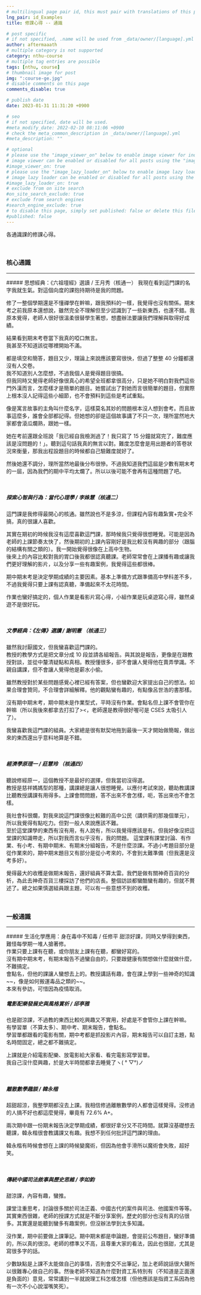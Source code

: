 ```yaml
---
# multilingual page pair id, this must pair with translations of this page. (This name must be unique)
lng_pair: id_Examples
title: 修課心得 -- 通識 

# post specific
# if not specified, .name will be used from _data/owner/[language].yml
author: aftermaaath
# multiple category is not supported
category: nthu-course 
# multiple tag entries are possible
tags: [nthu, course]
# thumbnail image for post
img: ":course-ge.jpg"
# disable comments on this page
comments_disable: true

# publish date
date: 2023-01-31 11:31:20 +0900

# seo
# if not specified, date will be used.
#meta_modify_date: 2022-02-10 08:11:06 +0900
# check the meta_common_description in _data/owner/[language].yml
#meta_description: ""

# optional
# please use the "image_viewer_on" below to enable image viewer for individual pages or posts (_posts/ or [language]/_posts folders).
# image viewer can be enabled or disabled for all posts using the "image_viewer_posts: true" setting in _data/conf/main.yml.
#image_viewer_on: true
# please use the "image_lazy_loader_on" below to enable image lazy loader for individual pages or posts (_posts/ or [language]/_posts folders).
# image lazy loader can be enabled or disabled for all posts using the "image_lazy_loader_posts: true" setting in _data/conf/main.yml.
#image_lazy_loader_on: true
# exclude from on site search
#on_site_search_exclude: true
# exclude from search engines
#search_engine_exclude: true
# to disable this page, simply set published: false or delete this file
#published: false
---
```


<!-- outline-start -->

各通識課的修課心得。

<!-- outline-end -->

<br>

### 核心通識
<hr>
##### 思想經典：《六祖壇經》選讀 / 王月秀（核通一）
我現在看到這門課的名字我就生氣。對這個向度的課抱持期待是我的問題。

修了一整個學期還是不懂禪學在幹嘛，跟我預料的一樣，我覺得也沒有關係。期末考之前我原本還想說，雖然完全不理解但至少認識到了一些新東西，也還不錯。我原本覺得，老師人很好很溫柔很替學生著想，想盡辦法要讓我們理解與取得好成績。

結果看到期末考卷當下我真的啞口無言。<br>
我甚至不知道該從哪裡開始不滿。

都是填空和簡答，題目又少，理論上來說應該要寫很快，但過了整整 40 分鐘都還沒有人交卷。<br>
我不知道別人怎麼想，不過我個人是覺得題目很搞。<br>
但我同時又覺得老師好像很真心的希望全班都拿很高分，只是她不明白對我們這些門外漢而言，怎麼樣才是簡單的題目。她嘗試出了對她而言很簡單的題目，但實際上根本沒人記得這些小細節，也不會預料到這些是考試重點。

像是寓言故事的主角叫什麼名字，這樣莫名其妙的問題根本沒人想到會考。而且故事這麼多，誰會全部都記得。但她想的卻是這個故事講了不只一次，理所當然地大家都會滾瓜爛熟，跟她一樣。

她在考前還跟全班說「我已經自我檢測過了！我只寫了 15 分鐘就寫完了，難度應該是沒問題的！」。聽到這句話我真的無言以對。難度怎麼會是用出題者的答卷狀況來衡量，那我出程設題目的時候都自己驗難度就好了。

然後她還不調分，理所當然地最後分布很慘。不過我知道我們這屆是少數有期末考的一屆，因為我們的期中平均太爛了。所以以後可能不會再有這種問題了吧。

<br>

##### 探索心智與行為：當代心理學 / 李姝慧（核通二）
這門課是我修得最開心的核通。雖然說也不是多涼，但課程內容有趣紮實+完全不搞，真的很讓人喜歡。

其實在期初的時候我沒有這麼喜歡這門課，那時候我只覺得很想睡覺。可能是因為老師的上課節奏太快了，然後期初的上課內容剛好是我比較沒有興趣的部分（跟腦的結構有關之類的）。我一開始覺得很像在上高中生物。<br>
後來上的內容比較對我的胃口後我都很認真聽課。老師常常會在上課播有趣或讓我們更好理解的影片，以及分享一些有趣案例，我覺得這些都很棒。

期中期末考是決定學期成績的主要因素。基本上準備方式跟準備高中學科差不多，不過我覺得只要上課有認真聽，準備起來不太花時間。

作業也蠻好搞定的，個人作業是看影片寫心得，小組作業是玩桌遊寫心得，雖然桌遊不是很好玩。

<br>

##### 文學經典：《左傳》選讀 / 謝明憲 （核通三）
雖然我討厭國文，但我蠻喜歡這門課的。<br>
教授的教學方式是把文章分成 10 段並請各組報告。與其說是報告，更像是在跟教授對談，並從中釐清疑點和真相。教授懂很多，卻不會讓人覺得他在賣弄學識。不親自講課，但不會讓人覺得他是薪水小偷。

雖然教授對於某些問題感覺心裡已經有答案，但也蠻歡迎大家提出自己的想法。如果合理會贊同，不合理會詳細解釋。他的觀點蠻有趣的，有點像呂世浩的書那樣。

沒有期中期末考，期中期末是作業型式，平時沒有作業。會點名但上課不會管你在幹嘛（所以我後來都拿去打扣了><，老師還是教得很好喔可是 CSES 太吸引人了）。

我蠻喜歡我這門課的組員。大家總是很有默契地拖到最後一天才開始做簡報，做出來的東西還出乎意料地算是不錯。

<br>

##### 經濟學原理一 / 莊慧玲 （核通四）
聽說修經原一，這個教授不是最好的選擇，但我當初沒得選。<br>
教授是慈祥媽媽型的那種，講課總是讓人很想睡覺。以應付考試來說，聽助教講課比聽教授講課有用得多。上課會問問題，答不出來不會怎樣，呃，答出來也不會怎樣。

我社會科很爛，對我來說這門課很像比較難的高中公民（講供需的那幾個單元），所以我覺得有點吃力。但對一般人來說應該不難。<br>
至於這堂課學的東西有沒有用，有人說有，所以我覺得應該是有。但我好像沒把這堂課的知識帶走，所以對我而言似乎沒有，我的問題。
這堂課有課堂討論、有作業、有小考、有期中期末、有期末分組報告，不是什麼涼課。不過小考題目部分是從作業來的，期中期末題目又有部分是從小考來的，不會到太難準備（但我還是沒考多好）。

覺得最大的收穫是做期末報告，還好組員不算太雷。我們是做有關神奇百貨的分析，為此去神奇百貨三樓採訪了他們的店長。整個訪談都蠻酷蠻有趣的，但就不贅述了。總之如果慎選組員跟主題，可以有一些意想不到的收穫。

<br>

### 一般通識
<hr>
##### 生活化學應用：身在毒中不知毒 / 任修平
甜涼好課，同時又學得到東西，難怪每學期一堆人搶著修。<br>
作業只要上課有在聽，或你朋友上課有在聽，都蠻好寫的。<br>
沒有期中期末考，有期末報告不過蠻自由的，只要跟健康有關想做什麼就做什麼，不難搞定。<br>
會點名，但他的課讓人蠻想去上的。教授講話有趣，會在課上學到一些神奇的知識~~，像是如何搬運毒品之類的~~。<br>
本來有參訪，可惜因為疫情取消。

<br>

##### 電影配樂發展史與風格賞析 / 邱亭雅
也是甜涼課，不過教的東西比較吃興趣又不實用，好處是不會管你上課在幹嘛。<br>
有學習單（不算太多）、期中考、期末報告，會點名。<br>
學習單都跟看的電影有關，期中考都是抓投影片內容，期末報告可以自訂主題，點名時間固定，總之都不難搞定。

上課就是介紹電影配樂、放電影給大家看、看完電影寫學習單。<br>
我自己沒什麼興趣，於是大半時間都拿去睡覺了ヽ( ° ▽°)ノ

<br>

##### 離散數學趣談 / 韓永楷
超甜超涼，我整學期都沒去上課。我相信修過離散數學的人都會這樣覺得。沒修過的人搞不好也都這麼覺得，畢竟有 72.6% A+。

兩次期中跟一份期末報告決定學期成績，都很好拿分又不花時間。就算沒基礎想去聽課，韓永楷很會教講課又有趣。我想不到任何批評這門課的理由。

韓永楷有時候會想在上課的時候變魔術，但因為他會手滑所以魔術會失敗，超好笑。

<br>

##### 傳統中國司法敘事與歷史思維 / 李如鈞
甜涼課，內容有趣，蠻推。

課堂注重思考，討論很多關於司法正義、中國古代的案件與司法、他國案件等等。其實東西很雜，老師的授課方式就是不斷分享案例，歷史的部分也沒有真的佔很多。其實還是能聽到蠻多有趣案例，但沒辦法學到太多知識。

沒作業，期中前要做上課筆記。期中期末都是申論題，會提前公布題目，蠻好準備的，所以真的很涼。老師的標準又不高，且尊重大家的看法，因此也很甜，尤其是寫很多字的話。

少數缺點是上課不太能做自己的事情，否則會交不出筆記，加上老師說話很大聲所以很難專心做自己的事。然後老師不知道為什麼對資工系特別有（不知道是正面還是負面的）意見，常常講到一半就說理工科怎樣怎樣（但他應該是指資工系因為他有一次不小心說溜嘴笑死）。
